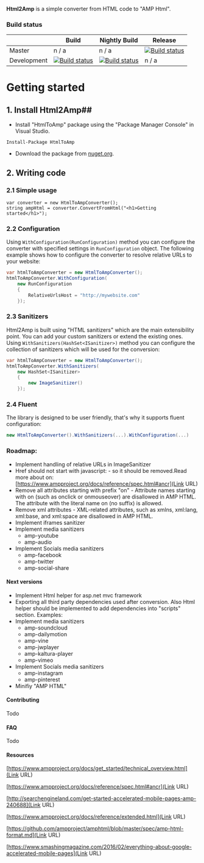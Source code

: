 **Html2Amp** is a simple converter from HTML code to "AMP Html".

### Build status ###
| | Build | Nightly Build | Release
|---|------|--------|--------|
Master | n / a | n / a | [![Build status](https://ci.appveyor.com/api/projects/status/q4j9xhm3sexjhalc/branch/master?svg=true)](https://ci.appveyor.com/project/SimeonNenov/html2amp-3pdec/branch/master)
Development | [![Build status](https://ci.appveyor.com/api/projects/status/y7lhe4iuu19juwjp/branch/master?svg=true)](https://ci.appveyor.com/project/SimeonNenov/html2amp/branch/master) | [![Build status](https://ci.appveyor.com/api/projects/status/6b7s053qpbgdlm9s/branch/master?svg=true)](https://ci.appveyor.com/project/SimeonNenov/html2amp-dvv32/branch/master) | n / a

# Getting started #
## 1. Install Html2Amp##
- Install "HtmlToAmp" package using the "Package Manager Console" in Visual Studio.
```
Install-Package HtmlToAmp
```
- Download the package from [nuget.org](//www.nuget.org/packages/HtmlToAmp).

## 2. Writing code ##
### 2.1 Simple usage ###
```charp
var converter = new HtmlToAmpConverter();
string ampHtml = converter.ConvertFromHtml("<h1>Getting started</h1>");
```

### 2.2 Configuration ###
Using ``WithConfiguration(RunConfiguration)`` method you can configure the converter with specified settings in ``RunConfiguration`` object. The following example shows how to configure the converter to resolve relative URLs to your website:
```csharp
var htmlToAmpConverter = new HtmlToAmpConverter();
htmlToAmpConverter.WithConfiguration(
	new RunConfiguration
	{
		RelativeUrlsHost = "http://mywebsite.com"
	});
```

### 2.3 Sanitizers ###
Html2Amp is built using "HTML sanitizers" which are the main extensibility point. You can add your custom sanitizers or extend the existing ones. Using ``WithSanitizers(HashSet<ISanitizer>)`` method you can configure the collection of sanitizers which will be used for the conversion:
```csharp
var htmlToAmpConverter = new HtmlToAmpConverter();
htmlToAmpConverter.WithSanitizers(
	new HashSet<ISanitizer>
	{
		new ImageSanitizer()
	});
```

### 2.4 Fluent ###
The library is designed to be user friendly, that's why it supports fluent configuration:
```csharp
new HtmlToAmpConverter().WithSanitizers(...).WithConfiguration(...)
```
### Roadmap: ###
- Implement handling of relative URLs in ImageSanitizer
- Href should not start with javascript: - so it should be removed.Read more about on: [https://www.ampproject.org/docs/reference/spec.html#ancr](Link URL)
- Remove all attributes starting with prefix "on" - Attribute names starting with on (such as onclick or onmouseover)
	are disallowed in AMP HTML. The attribute with the literal name on (no suffix) is allowed.
- Remove xml attributes - XML-related attributes, such as xmlns, xml:lang, xml:base, and xml:space are disallowed in AMP HTML.
- Implement iframes sanitizer
- Implement media sanitizers
	- amp-youtube
	- amp-audio
- Implement Socials media sanitizers
	- amp-facebook
	- amp-twitter
	- amp-social-share

#### Next versions ####
- Implement Html helper for asp.net mvc framework
- Exporting all third party dependencies used after conversion. Also Html helper should be implemented to add dependencies into "scripts" section. Examples:
	<script async custom-element="amp-facebook" src="https://cdn.ampproject.org/v0/amp-facebook-0.1.js"></script>
	<script async custom-element="amp-youtube" src="https://cdn.ampproject.org/v0/amp-youtube-0.1.js"></script>
- Implement media sanitizers
	- amp-soundcloud
	- amp-dailymotion
	- amp-vine
	- amp-jwplayer
	- amp-kaltura-player
	- amp-vimeo
- Implement Socials media sanitizers
	- amp-instagram
	- amp-pinterest
- Minifiy "AMP HTML"

#### Contributing ####
Todo

#### FAQ ####
Todo

#### Resources ####
[https://www.ampproject.org/docs/get_started/technical_overview.html](Link URL)

[https://www.ampproject.org/docs/reference/spec.html#ancr](Link URL)

[http://searchengineland.com/get-started-accelerated-mobile-pages-amp-240688](Link URL)

[https://www.ampproject.org/docs/reference/extended.html](Link URL)

[https://github.com/ampproject/amphtml/blob/master/spec/amp-html-format.md](Link URL)

[https://www.smashingmagazine.com/2016/02/everything-about-google-accelerated-mobile-pages](Link URL)
